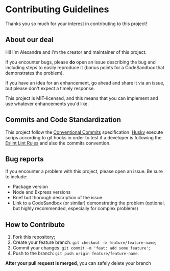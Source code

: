 # Contributing Guidelines

Thanks you so much for your interest in contributing to this project!

## About our deal

Hi! I'm Alexandre and i'm the creator and maintainer of this project.

If you encounter bugs, please **do** open an issue describing the bug and including steps to easily reproduce it (bonus points for a CodeSandbox that demonstrates the problem).

If you have an idea for an enhancement, go ahead and share it via an issue, but please don't expect a timely response.

This project is MIT-licensed, and this means that you can implement and use whatever enhancements you'd like.

## Commits and Code Standardization

This project follow the [Conventional Commits](https://www.conventionalcommits.org/en/v1.0.0/) specification. [Husky](https://github.com/typicode/husky) execute scrips according to git hooks in order to test if a developer is following the [Eslint Lint Rules](https://github.com/monteiro-alexandre/spider-man-miles-morales/blob/master/.eslintrc.js) and also the commits convention.

## Bug reports

If you encounter a problem with this project, please open an issue. Be sure to include:

- Package version
- Node and Express versions
- Brief but thorough description of the issue
- Link to a CodeSandbox (or similar) demonstrating the problem (optional, but highly recommended, especially for complex problems)

## How to Contribute

1. Fork this repository;
2. Create your feature branch: `git checkout -b feature/feature-name`;
3. Commit your changes: `git commit -m 'feat: add some feature'`;
4. Push to the branch: `git push origin feature/feature-name`.

**After your pull request is merged**, you can safely delete your branch